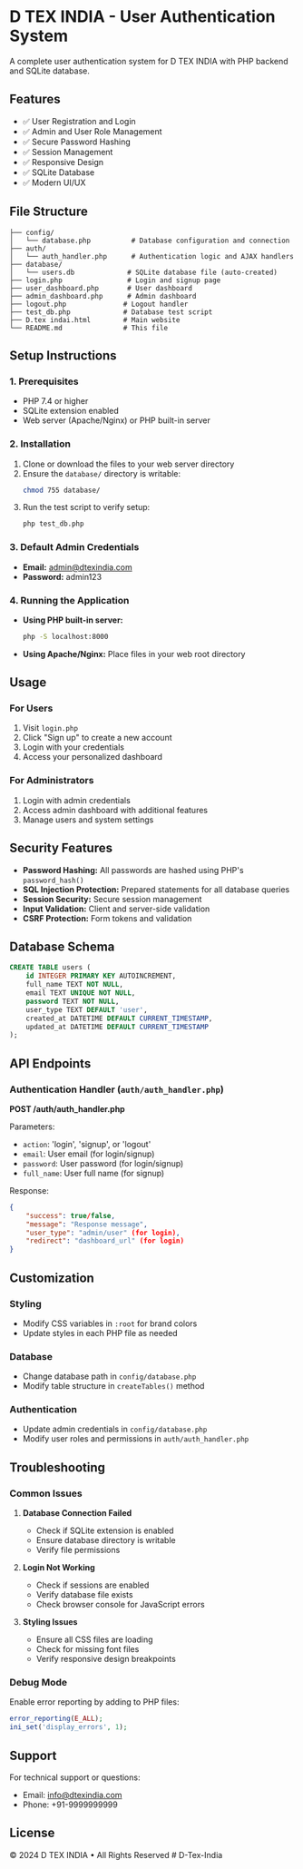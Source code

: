 # D TEX INDIA - User Authentication System

A complete user authentication system for D TEX INDIA with PHP backend and SQLite database.

## Features

- ✅ User Registration and Login
- ✅ Admin and User Role Management
- ✅ Secure Password Hashing
- ✅ Session Management
- ✅ Responsive Design
- ✅ SQLite Database
- ✅ Modern UI/UX

## File Structure

```
├── config/
│   └── database.php          # Database configuration and connection
├── auth/
│   └── auth_handler.php      # Authentication logic and AJAX handlers
├── database/
│   └── users.db             # SQLite database file (auto-created)
├── login.php                # Login and signup page
├── user_dashboard.php       # User dashboard
├── admin_dashboard.php      # Admin dashboard
├── logout.php              # Logout handler
├── test_db.php             # Database test script
├── D.tex indai.html        # Main website
└── README.md               # This file
```

## Setup Instructions

### 1. Prerequisites
- PHP 7.4 or higher
- SQLite extension enabled
- Web server (Apache/Nginx) or PHP built-in server

### 2. Installation
1. Clone or download the files to your web server directory
2. Ensure the `database/` directory is writable:
   ```bash
   chmod 755 database/
   ```
3. Run the test script to verify setup:
   ```bash
   php test_db.php
   ```

### 3. Default Admin Credentials
- **Email:** admin@dtexindia.com
- **Password:** admin123

### 4. Running the Application
- **Using PHP built-in server:**
  ```bash
  php -S localhost:8000
  ```
- **Using Apache/Nginx:** Place files in your web root directory

## Usage

### For Users
1. Visit `login.php`
2. Click "Sign up" to create a new account
3. Login with your credentials
4. Access your personalized dashboard

### For Administrators
1. Login with admin credentials
2. Access admin dashboard with additional features
3. Manage users and system settings

## Security Features

- **Password Hashing:** All passwords are hashed using PHP's `password_hash()`
- **SQL Injection Protection:** Prepared statements for all database queries
- **Session Security:** Secure session management
- **Input Validation:** Client and server-side validation
- **CSRF Protection:** Form tokens and validation

## Database Schema

```sql
CREATE TABLE users (
    id INTEGER PRIMARY KEY AUTOINCREMENT,
    full_name TEXT NOT NULL,
    email TEXT UNIQUE NOT NULL,
    password TEXT NOT NULL,
    user_type TEXT DEFAULT 'user',
    created_at DATETIME DEFAULT CURRENT_TIMESTAMP,
    updated_at DATETIME DEFAULT CURRENT_TIMESTAMP
);
```

## API Endpoints

### Authentication Handler (`auth/auth_handler.php`)

**POST /auth/auth_handler.php**

Parameters:
- `action`: 'login', 'signup', or 'logout'
- `email`: User email (for login/signup)
- `password`: User password (for login/signup)
- `full_name`: User full name (for signup)

Response:
```json
{
    "success": true/false,
    "message": "Response message",
    "user_type": "admin/user" (for login),
    "redirect": "dashboard_url" (for login)
}
```

## Customization

### Styling
- Modify CSS variables in `:root` for brand colors
- Update styles in each PHP file as needed

### Database
- Change database path in `config/database.php`
- Modify table structure in `createTables()` method

### Authentication
- Update admin credentials in `config/database.php`
- Modify user roles and permissions in `auth/auth_handler.php`

## Troubleshooting

### Common Issues

1. **Database Connection Failed**
   - Check if SQLite extension is enabled
   - Ensure database directory is writable
   - Verify file permissions

2. **Login Not Working**
   - Check if sessions are enabled
   - Verify database file exists
   - Check browser console for JavaScript errors

3. **Styling Issues**
   - Ensure all CSS files are loading
   - Check for missing font files
   - Verify responsive design breakpoints

### Debug Mode
Enable error reporting by adding to PHP files:
```php
error_reporting(E_ALL);
ini_set('display_errors', 1);
```

## Support

For technical support or questions:
- Email: info@dtexindia.com
- Phone: +91-9999999999

## License

© 2024 D TEX INDIA • All Rights Reserved # D-Tex-India
